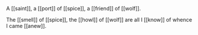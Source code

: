 A [[saint]], a [[port]] of [[spice]], a [[friend]] of [[wolf]].

The [[smell]] of [[spice]], the [[howl]] of [[wolf]]
are all I [[know]] of whence I came [[anew]].